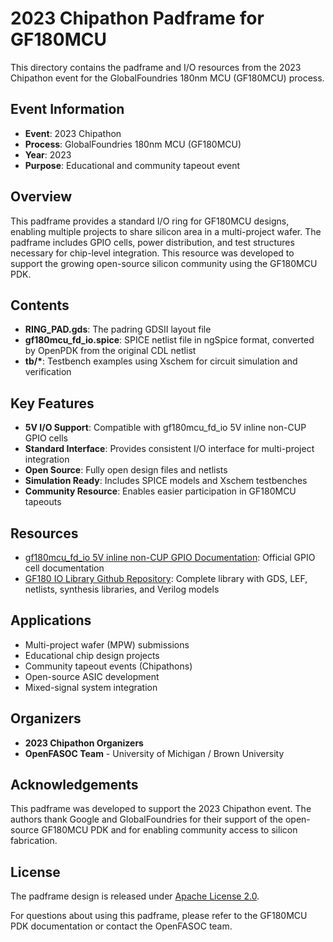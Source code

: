 # 2023 Chipathon Padframe for GF180MCU

This directory contains the padframe and I/O resources from the 2023 Chipathon event for the GlobalFoundries 180nm MCU (GF180MCU) process.

## Event Information

- **Event**: 2023 Chipathon
- **Process**: GlobalFoundries 180nm MCU (GF180MCU)
- **Year**: 2023
- **Purpose**: Educational and community tapeout event

## Overview

This padframe provides a standard I/O ring for GF180MCU designs, enabling multiple projects to share silicon area in a multi-project wafer. The padframe includes GPIO cells, power distribution, and test structures necessary for chip-level integration. This resource was developed to support the growing open-source silicon community using the GF180MCU PDK.

## Contents

* **RING_PAD.gds**: The padring GDSII layout file
* **gf180mcu_fd_io.spice**: SPICE netlist file in ngSpice format, converted by OpenPDK from the original CDL netlist
* **tb/\***: Testbench examples using Xschem for circuit simulation and verification

## Key Features

- **5V I/O Support**: Compatible with gf180mcu_fd_io 5V inline non-CUP GPIO cells
- **Standard Interface**: Provides consistent I/O interface for multi-project integration
- **Open Source**: Fully open design files and netlists
- **Simulation Ready**: Includes SPICE models and Xschem testbenches
- **Community Resource**: Enables easier participation in GF180MCU tapeouts

## Resources

* [gf180mcu_fd_io 5V inline non-CUP GPIO Documentation](https://gf180mcu-pdk.readthedocs.io/en/latest/IPs/IO/gf180mcu_fd_io/index.html): Official GPIO cell documentation
* [GF180 IO Library Github Repository](https://github.com/google/globalfoundries-pdk-libs-gf180mcu_fd_io/): Complete library with GDS, LEF, netlists, synthesis libraries, and Verilog models

## Applications

- Multi-project wafer (MPW) submissions
- Educational chip design projects
- Community tapeout events (Chipathons)
- Open-source ASIC development
- Mixed-signal system integration

## Organizers

- **2023 Chipathon Organizers**
- **OpenFASOC Team** - University of Michigan / Brown University

## Acknowledgements

This padframe was developed to support the 2023 Chipathon event. The authors thank Google and GlobalFoundries for their support of the open-source GF180MCU PDK and for enabling community access to silicon fabrication.

## License

The padframe design is released under [Apache License 2.0](https://www.apache.org/licenses/LICENSE-2.0).

For questions about using this padframe, please refer to the GF180MCU PDK documentation or contact the OpenFASOC team.
